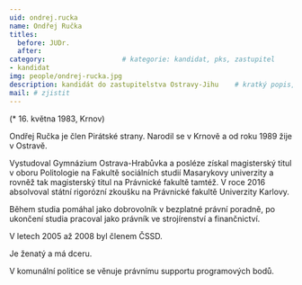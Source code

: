 ```yaml
---
uid: ondrej.rucka
name: Ondřej Ručka
titles:
  before: JUDr. 
  after: 
category:                 	# kategorie: kandidat, pks, zastupitel
- kandidat 
img: people/ondrej-rucka.jpg
description: kandidát do zastupitelstva Ostravy-Jihu   	# kratký popis, max 160 znaků
mail: # zjistit
---
```


(* 16. května 1983, Krnov) 

Ondřej Ručka je člen Pirátské strany. Narodil se v Krnově a od roku 1989 žije v Ostravě.

Vystudoval Gymnázium Ostrava-Hrabůvka a posléze získal magisterský titul v oboru Politologie na Fakultě sociálních studií Masarykovy univerzity a rovněž tak magisterský titul na Právnické fakultě tamtéž. V roce 2016 absolvoval státní rigorózní zkoušku na Právnické fakultě Univerzity Karlovy.

Během studia pomáhal jako dobrovolník v bezplatné právní poradně, po ukončení studia pracoval jako právník ve strojírenství a finančnictví.

V letech 2005 až 2008 byl členem ČSSD.

Je ženatý a má dceru.

V komunální politice se věnuje právnímu supportu programových bodů.

